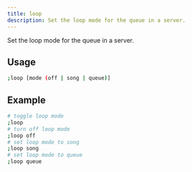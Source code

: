 ```yaml
---
title: loop
description: Set the loop mode for the queue in a server.
---
```


Set the loop mode for the queue in a server.

## Usage

```sh
;loop [mode (off | song | queue)]
```

## Example

```sh
# toggle loop mode
;loop
# turn off loop mode
;loop off
# set loop mode to song
;loop song
# set loop mode to queue
;loop queue
```
